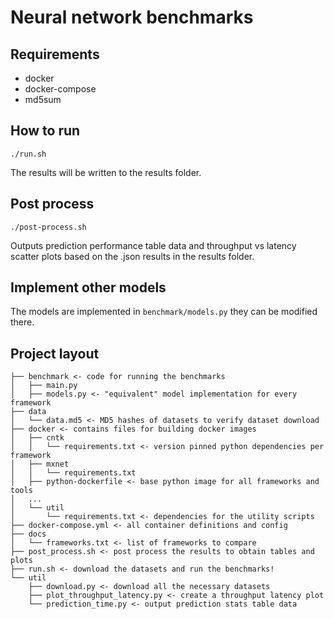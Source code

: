# Neural network benchmarks

## Requirements
- docker
- docker-compose
- md5sum

## How to run
```
./run.sh
````
The results will be written to the results folder.

## Post process
```
./post-process.sh
```
Outputs prediction performance table data and throughput vs latency scatter plots based on the .json results in the results folder.

## Implement other models
The models are implemented in `benchmark/models.py` they can be modified there.

## Project layout

```
├── benchmark <- code for running the benchmarks
│   ├── main.py
│   ├── models.py <- "equivalent" model implementation for every framework
├── data
│   └── data.md5 <- MD5 hashes of datasets to verify dataset download
├── docker <- contains files for building docker images
│   ├── cntk
│   │   └── requirements.txt <- version pinned python dependencies per framework
│   ├── mxnet
│   │   └── requirements.txt
│   ├── python-dockerfile <- base python image for all frameworks and tools
│   ...
│   └── util
│       └── requirements.txt <- dependencies for the utility scripts
├── docker-compose.yml <- all container definitions and config
├── docs
│   └── frameworks.txt <- list of frameworks to compare
├── post_process.sh <- post process the results to obtain tables and plots
├── run.sh <- download the datasets and run the benchmarks!
└── util
    ├── download.py <- download all the necessary datasets
    ├── plot_throughput_latency.py <- create a throughput latency plot
    └── prediction_time.py <- output prediction stats table data
```
